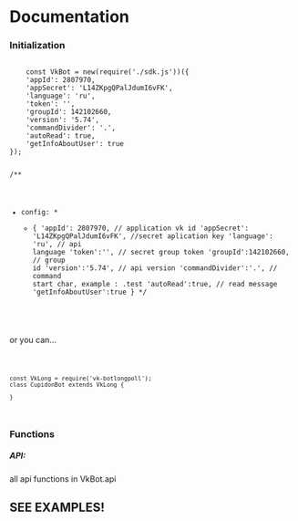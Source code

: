 <h1>Documentation</h1>

<h3>Initialization</h3>

<code>
	const VkBot = new(require('./sdk.js'))({
	'appId': 2807970,
	'appSecret': 'L14ZKpgQPalJdumI6vFK',
	'language': 'ru',
	'token': '',
	'groupId': 142102660,
	'version': '5.74',
	'commandDivider': '.',
	'autoRead': true,
	'getInfoAboutUser': true
});

/**
 * config:
	 *
	 * {
			'appId': 2807970, // application vk id
			'appSecret': 'L14ZKpgQPalJdumI6vFK', //secret aplication key
			'language': 'ru', // api language
			'token':'', // secret group token
			'groupId':142102660, // group id
			'version':'5.74', // api version
			'commandDivider':'.', // command start char, example : .test
			'autoRead':true, // read message
			'getInfoAboutUser':true
		}
 */
</code>

<p>or you can...</p>

<code>
	
	const VkLong = require('vk-botlongpoll');
	class CupidonBot extends VkLong {

	}

</code>

<h3>Functions</h3>
<h5>API:</h6>
<p>all api functions in VkBot.api</p>


<h2>SEE EXAMPLES!</h2>